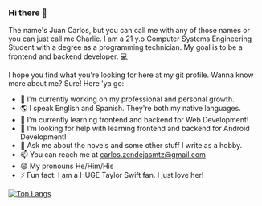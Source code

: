 ### Hi there 👋

The name's Juan Carlos, but you can call me with any of those names or you can just call me Charlie. I am a 21 y.o Computer Systems Engineering Student with a degree
as a programming technician. My goal is to be a frontend and backend developer. :computer: <br>

I hope you find what you're looking for here at my git profile. Wanna know more about me? Sure! Here 'ya go:

- 🔭 I’m currently working on my professional and personal growth.
- :earth_americas: I speak English and Spanish. They're both my native languages. 
- 🌱 I’m currently learning frontend and backend for Web Development! 
- 🤔 I’m looking for help with learning frontend and backend for Android Development!
- 💬 Ask me about the novels and some other stuff I write as a hobby.
- 📫 You can reach me at carlos.zendejasmtz@gmail.com
- 😄 My pronouns He/Him/His
- ⚡ Fun fact: I am a HUGE Taylor Swift fan. I just love her!

[![Top Langs](https://github-readme-stats.vercel.app/api/top-langs/?username=Crypto-ch4r)](https://github.com/Crypto-ch4r/github-readme-stats)
